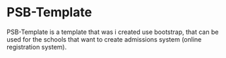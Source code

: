 # PSB-Template
PSB-Template is a template that was i created use bootstrap, that can be used for the schools that want to create admissions system (online registration system).
